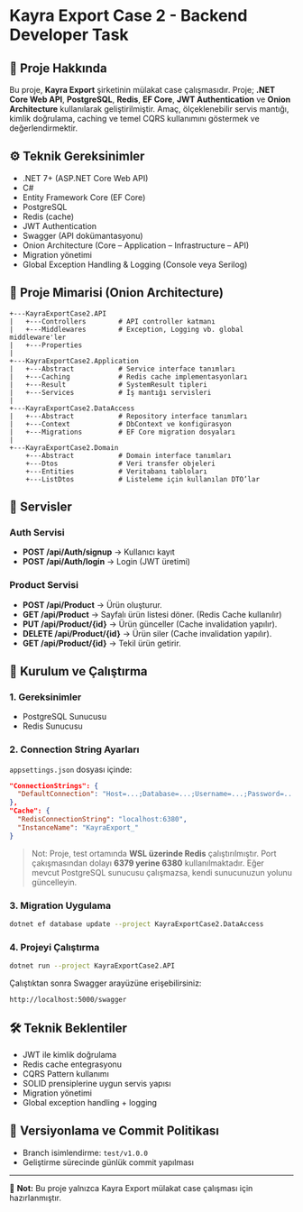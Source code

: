 # Kayra Export Case 2 - Backend Developer Task

## 📌 Proje Hakkında
Bu proje, **Kayra Export** şirketinin mülakat case çalışmasıdır. Proje; **.NET Core Web API**, **PostgreSQL**, **Redis**, **EF Core**, **JWT Authentication** ve **Onion Architecture** kullanılarak geliştirilmiştir. Amaç, ölçeklenebilir servis mantığı, kimlik doğrulama, caching ve temel CQRS kullanımını göstermek ve değerlendirmektir.

## ⚙️ Teknik Gereksinimler
- .NET 7+ (ASP.NET Core Web API)
- C#
- Entity Framework Core (EF Core)
- PostgreSQL
- Redis (cache)
- JWT Authentication
- Swagger (API dokümantasyonu)
- Onion Architecture (Core – Application – Infrastructure – API)
- Migration yönetimi
- Global Exception Handling & Logging (Console veya Serilog)

## 📂 Proje Mimarisi (Onion Architecture)
```
+---KayraExportCase2.API
|   +---Controllers        # API controller katmanı
|   +---Middlewares        # Exception, Logging vb. global middleware'ler
|   +---Properties
|
+---KayraExportCase2.Application
|   +---Abstract           # Service interface tanımları
|   +---Caching            # Redis cache implementasyonları
|   +---Result             # SystemResult tipleri
|   +---Services           # İş mantığı servisleri
|
+---KayraExportCase2.DataAccess
|   +---Abstract           # Repository interface tanımları
|   +---Context            # DbContext ve konfigürasyon
|   +---Migrations         # EF Core migration dosyaları
|
+---KayraExportCase2.Domain
    +---Abstract           # Domain interface tanımları
    +---Dtos               # Veri transfer objeleri
    +---Entities           # Veritabanı tabloları
    +---ListDtos           # Listeleme için kullanılan DTO’lar
```

## 🔑 Servisler

### Auth Servisi
- **POST /api/Auth/signup** → Kullanıcı kayıt
- **POST /api/Auth/login** → Login (JWT üretimi)

### Product Servisi
- **POST /api/Product** → Ürün oluşturur.
- **GET /api/Product** → Sayfalı ürün listesi döner. (Redis Cache kullanılır)
- **PUT /api/Product/{id}** → Ürün günceller (Cache invalidation yapılır).
- **DELETE /api/Product/{id}** → Ürün siler (Cache invalidation yapılır).
- **GET /api/Product/{id}** → Tekil ürün getirir.

## 🚀 Kurulum ve Çalıştırma

### 1. Gereksinimler
- PostgreSQL Sunucusu
- Redis Sunucusu

### 2. Connection String Ayarları
`appsettings.json` dosyası içinde:
```json
"ConnectionStrings": {
  "DefaultConnection": "Host=...;Database=...;Username=...;Password=...;"
},
"Cache": {
  "RedisConnectionString": "localhost:6380",
  "InstanceName": "KayraExport_"
}
```
> Not: Proje, test ortamında **WSL üzerinde Redis** çalıştırılmıştır. Port çakışmasından dolayı **6379 yerine 6380** kullanılmaktadır. Eğer mevcut PostgreSQL sunucusu çalışmazsa, kendi sunucunuzun yolunu güncelleyin.

### 3. Migration Uygulama
```bash
dotnet ef database update --project KayraExportCase2.DataAccess
```

### 4. Projeyi Çalıştırma
```bash
dotnet run --project KayraExportCase2.API
```
Çalıştıktan sonra Swagger arayüzüne erişebilirsiniz:
```
http://localhost:5000/swagger
```

## 🛠 Teknik Beklentiler
- JWT ile kimlik doğrulama
- Redis cache entegrasyonu
- CQRS Pattern kullanımı
- SOLID prensiplerine uygun servis yapısı
- Migration yönetimi
- Global exception handling + logging

## 📑 Versiyonlama ve Commit Politikası
- Branch isimlendirme: `test/v1.0.0`
- Geliştirme sürecinde günlük commit yapılması

---
📌 **Not:** Bu proje yalnızca Kayra Export mülakat case çalışması için hazırlanmıştır.
